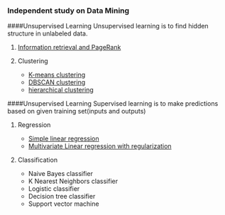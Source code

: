 ### Independent study on Data Mining

####Unsupervised Learning
Unsupervised learning is to find hidden structure in unlabeled data.

1. [Information retrieval and PageRank](IR&PageRank.md)

2. Clustering 
	* [K-means clustering](K-means.md)
	* [DBSCAN clustering](DBSCAN.md)
	* [hierarchical clustering](Hierarchical.md)

####Unsupervised Learning
Supervised learning is to make predictions based on given training set(inputs and outputs)

1. Regression
	* [Simple linear regression](SimpleLinear.md)
	* [Multivariate Linear regression with regularization](MultiVarRegression.md)

2. Classification
	* Naive Bayes classifier
	* K Nearest Neighbors classifier
	* Logistic classifier
	* Decision tree classifier
	* Support vector machine
		
